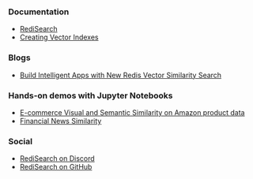 ### Documentation
* [RediSearch](redis.io/docs/stack/search/)
* [Creating Vector Indexes](https://github.com/RediSearch/RediSearch/blob/master/docs/Vectors.md)

### Blogs
* [Build Intelligent Apps with
New Redis Vector Similarity Search](https://redis.com/blog/build-intelligent-apps-redis-vector-similarity-search/)

### Hands-on demos with Jupyter Notebooks
* [E-commerce Visual and Semantic Similarity on Amazon product data](https://github.com/RedisAI/vecsim-demo)
* [Financial News Similarity](https://github.com/RedisAI/financial-news)

### Social
- [RediSearch on Discord](https://discord.com/channels/697882427875393627/732335216068132995)
- [RediSearch on GitHub](https://github.com/RediSearch/RediSearch)